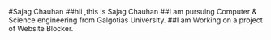 #Sajag Chauhan 
##hii ,this is Sajag Chauhan
##I am pursuing Computer & Science engineering from Galgotias University.
##I am Working on a project of Website Blocker. 
